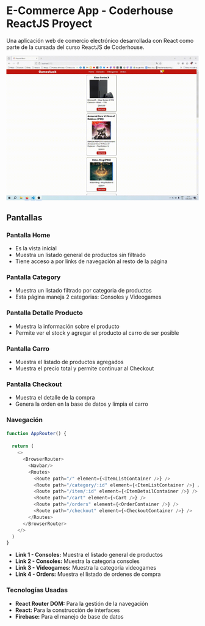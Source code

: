 # E-Commerce App - Coderhouse ReactJS Proyect

Una aplicación web de comercio electrónico desarrollada con React como parte de la cursada del curso ReactJS de Coderhouse.

![](https://github.com/tlapietra98/coder-reactjs-project/blob/main/screenshots/video-app-react-coder.gif)

## Pantallas

### Pantalla Home

- Es la vista inicial
- Muestra un listado general de productos sin filtrado
- Tiene acceso a por links de navegación al resto de la página

### Pantalla Category

- Muestra un listado filtrado por categoria de productos
- Esta página maneja 2 categorias: Consoles y Videogames

### Pantalla Detalle Producto

- Muestra la información sobre el producto
- Permite ver el stock y agregar el producto al carro de ser posible

### Pantalla Carro

- Muestra el listado de productos agregados
- Muestra el precio total y permite continuar al Checkout

### Pantalla Checkout

- Muestra el detalle de la compra
- Genera la orden en la base de datos y limpia el carro

### Navegación

```javascript
function AppRouter() {

  return (
    <>
      <BrowserRouter>
        <Navbar/>
        <Routes>
          <Route path="/" element={<ItemListContainer />} />
          <Route path="/category/:id" element={<ItemListContainer />} />
          <Route path="/item/:id" element={<ItemDetailContainer />} />
          <Route path="/cart" element={<Cart />} />
          <Route path="/orders" element={<OrderContainer />} />
          <Route path="/checkout" element={<CheckoutContainer />} />
        </Routes>
      </BrowserRouter>
    </>
  )
}
```

- **Link 1 - Consoles:** Muestra el listado general de productos
- **Link 2 - Consoles:** Muestra la categoria consoles
- **Link 3 - Videogames:** Muestra la categoria videogames
- **Link 4 - Orders:** Muestra el listado de ordenes de compra

### Tecnologías Usadas

- **React Router DOM:** Para la gestión de la navegación
- **React:** Para la construcción de interfaces
- **Firebase:** Para el manejo de base de datos
